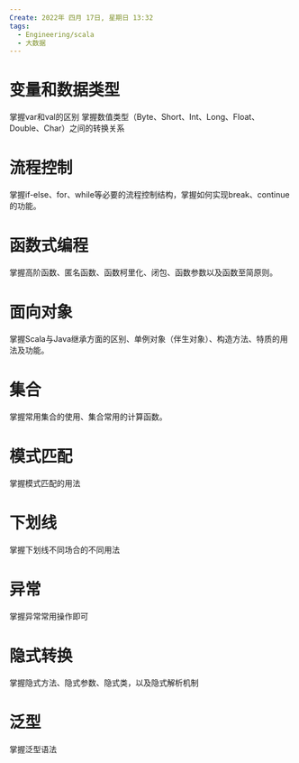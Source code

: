 ```yaml
---
Create: 2022年 四月 17日, 星期日 13:32
tags: 
  - Engineering/scala
  - 大数据
---
```


# 变量和数据类型
掌握var和val的区别
掌握数值类型（Byte、Short、Int、Long、Float、Double、Char）之间的转换关系
# 流程控制
掌握if-else、for、while等必要的流程控制结构，掌握如何实现break、continue的功能。
# 函数式编程
掌握高阶函数、匿名函数、函数柯里化、闭包、函数参数以及函数至简原则。
# 面向对象
掌握Scala与Java继承方面的区别、单例对象（伴生对象）、构造方法、特质的用法及功能。
# 集合
掌握常用集合的使用、集合常用的计算函数。
# 模式匹配
掌握模式匹配的用法
# 下划线
掌握下划线不同场合的不同用法
# 异常
掌握异常常用操作即可
# 隐式转换
掌握隐式方法、隐式参数、隐式类，以及隐式解析机制
# 泛型
掌握泛型语法



